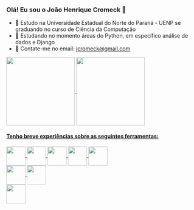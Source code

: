 ### Olá! Eu sou o João Henrique Cromeck 👋


- 🔭 Estudo na Universidade Estadual do Norte do Paraná - UENP se graduando no curso de Ciência da Computação
- 🌱 Estudando no momento áreas do Python, em específico análise de dados e Django
- 💬 Contate-me no email: jcromeck@gmail.com
<div>
  <a href="https://github.com/jcromeck">
  <img height="180em" align="center" src="https://github-readme-stats.vercel.app/api?username=jcromeck&show_icons=true&theme=radical" />
  <img height="180em" align="center" src="https://github-readme-stats.vercel.app/api/top-langs/?username=jcromeck&theme=radical" />
</div>

    
#### Tenho breve experiências sobre as seguintes ferramentas:
    
<div>
  <img height="50em" align="center" src="https://img.shields.io/badge/Django-092E20?style=for-the-badge&logo=django&logoColor=green" />
  <img height="50em" align="center" src="https://img.shields.io/badge/power_bi-F2C811?style=for-the-badge&logo=powerbi&logoColor=black" />
  <img height="50em" align="center" src="https://img.shields.io/badge/C%2B%2B-00599C?style=for-the-badge&logo=c%2B%2B&logoColor=white" />
  <img height="50em" align="center" src="https://img.shields.io/badge/Python-3776AB?style=for-the-badge&logo=python&logoColor=white" />
  <img height="50em" align="center" src="https://img.shields.io/badge/Java-ED8B00?style=for-the-badge&logo=openjdk&logoColor=white" />
</div>
<div>
  <img height="50em" align="center" src="https://img.shields.io/badge/SQLite-07405E?style=for-the-badge&logo=sqlite&logoColor=white" />
  <img height="50em" align="center" src="https://img.shields.io/badge/PostgreSQL-316192?style=for-the-badge&logo=postgresql&logoColor=white" />
</div>
<div>
  <img height="50em" align="center" src="https://img.shields.io/badge/Unity-100000?style=for-the-badge&logo=unity&logoColor=white" />
</div>
